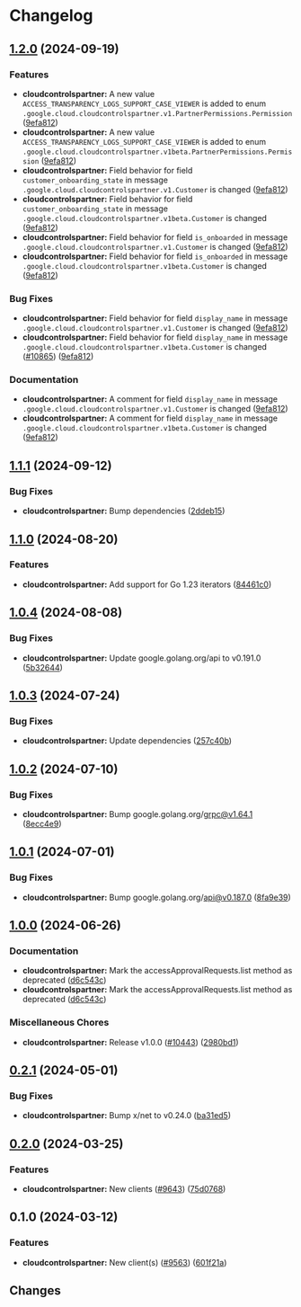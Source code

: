 # Changelog



## [1.2.0](https://github.com/googleapis/google-cloud-go/compare/cloudcontrolspartner/v1.1.1...cloudcontrolspartner/v1.2.0) (2024-09-19)


### Features

* **cloudcontrolspartner:** A new value `ACCESS_TRANSPARENCY_LOGS_SUPPORT_CASE_VIEWER` is added to enum `.google.cloud.cloudcontrolspartner.v1.PartnerPermissions.Permission` ([9efa812](https://github.com/googleapis/google-cloud-go/commit/9efa8127fa72da9f084548822c567db2195f5a94))
* **cloudcontrolspartner:** A new value `ACCESS_TRANSPARENCY_LOGS_SUPPORT_CASE_VIEWER` is added to enum `.google.cloud.cloudcontrolspartner.v1beta.PartnerPermissions.Permission` ([9efa812](https://github.com/googleapis/google-cloud-go/commit/9efa8127fa72da9f084548822c567db2195f5a94))
* **cloudcontrolspartner:** Field behavior for field `customer_onboarding_state` in message `.google.cloud.cloudcontrolspartner.v1.Customer` is changed ([9efa812](https://github.com/googleapis/google-cloud-go/commit/9efa8127fa72da9f084548822c567db2195f5a94))
* **cloudcontrolspartner:** Field behavior for field `customer_onboarding_state` in message `.google.cloud.cloudcontrolspartner.v1beta.Customer` is changed ([9efa812](https://github.com/googleapis/google-cloud-go/commit/9efa8127fa72da9f084548822c567db2195f5a94))
* **cloudcontrolspartner:** Field behavior for field `is_onboarded` in message `.google.cloud.cloudcontrolspartner.v1.Customer` is changed ([9efa812](https://github.com/googleapis/google-cloud-go/commit/9efa8127fa72da9f084548822c567db2195f5a94))
* **cloudcontrolspartner:** Field behavior for field `is_onboarded` in message `.google.cloud.cloudcontrolspartner.v1beta.Customer` is changed ([9efa812](https://github.com/googleapis/google-cloud-go/commit/9efa8127fa72da9f084548822c567db2195f5a94))


### Bug Fixes

* **cloudcontrolspartner:** Field behavior for field `display_name` in message `.google.cloud.cloudcontrolspartner.v1.Customer` is changed ([9efa812](https://github.com/googleapis/google-cloud-go/commit/9efa8127fa72da9f084548822c567db2195f5a94))
* **cloudcontrolspartner:** Field behavior for field `display_name` in message `.google.cloud.cloudcontrolspartner.v1beta.Customer` is changed ([#10865](https://github.com/googleapis/google-cloud-go/issues/10865)) ([9efa812](https://github.com/googleapis/google-cloud-go/commit/9efa8127fa72da9f084548822c567db2195f5a94))


### Documentation

* **cloudcontrolspartner:** A comment for field `display_name` in message `.google.cloud.cloudcontrolspartner.v1.Customer` is changed ([9efa812](https://github.com/googleapis/google-cloud-go/commit/9efa8127fa72da9f084548822c567db2195f5a94))
* **cloudcontrolspartner:** A comment for field `display_name` in message `.google.cloud.cloudcontrolspartner.v1beta.Customer` is changed ([9efa812](https://github.com/googleapis/google-cloud-go/commit/9efa8127fa72da9f084548822c567db2195f5a94))

## [1.1.1](https://github.com/googleapis/google-cloud-go/compare/cloudcontrolspartner/v1.1.0...cloudcontrolspartner/v1.1.1) (2024-09-12)


### Bug Fixes

* **cloudcontrolspartner:** Bump dependencies ([2ddeb15](https://github.com/googleapis/google-cloud-go/commit/2ddeb1544a53188a7592046b98913982f1b0cf04))

## [1.1.0](https://github.com/googleapis/google-cloud-go/compare/cloudcontrolspartner/v1.0.4...cloudcontrolspartner/v1.1.0) (2024-08-20)


### Features

* **cloudcontrolspartner:** Add support for Go 1.23 iterators ([84461c0](https://github.com/googleapis/google-cloud-go/commit/84461c0ba464ec2f951987ba60030e37c8a8fc18))

## [1.0.4](https://github.com/googleapis/google-cloud-go/compare/cloudcontrolspartner/v1.0.3...cloudcontrolspartner/v1.0.4) (2024-08-08)


### Bug Fixes

* **cloudcontrolspartner:** Update google.golang.org/api to v0.191.0 ([5b32644](https://github.com/googleapis/google-cloud-go/commit/5b32644eb82eb6bd6021f80b4fad471c60fb9d73))

## [1.0.3](https://github.com/googleapis/google-cloud-go/compare/cloudcontrolspartner/v1.0.2...cloudcontrolspartner/v1.0.3) (2024-07-24)


### Bug Fixes

* **cloudcontrolspartner:** Update dependencies ([257c40b](https://github.com/googleapis/google-cloud-go/commit/257c40bd6d7e59730017cf32bda8823d7a232758))

## [1.0.2](https://github.com/googleapis/google-cloud-go/compare/cloudcontrolspartner/v1.0.1...cloudcontrolspartner/v1.0.2) (2024-07-10)


### Bug Fixes

* **cloudcontrolspartner:** Bump google.golang.org/grpc@v1.64.1 ([8ecc4e9](https://github.com/googleapis/google-cloud-go/commit/8ecc4e9622e5bbe9b90384d5848ab816027226c5))

## [1.0.1](https://github.com/googleapis/google-cloud-go/compare/cloudcontrolspartner/v1.0.0...cloudcontrolspartner/v1.0.1) (2024-07-01)


### Bug Fixes

* **cloudcontrolspartner:** Bump google.golang.org/api@v0.187.0 ([8fa9e39](https://github.com/googleapis/google-cloud-go/commit/8fa9e398e512fd8533fd49060371e61b5725a85b))

## [1.0.0](https://github.com/googleapis/google-cloud-go/compare/cloudcontrolspartner/v0.2.1...cloudcontrolspartner/v1.0.0) (2024-06-26)


### Documentation

* **cloudcontrolspartner:** Mark the accessApprovalRequests.list method as deprecated ([d6c543c](https://github.com/googleapis/google-cloud-go/commit/d6c543c3969016c63e158a862fc173dff60fb8d9))
* **cloudcontrolspartner:** Mark the accessApprovalRequests.list method as deprecated ([d6c543c](https://github.com/googleapis/google-cloud-go/commit/d6c543c3969016c63e158a862fc173dff60fb8d9))


### Miscellaneous Chores

* **cloudcontrolspartner:** Release v1.0.0 ([#10443](https://github.com/googleapis/google-cloud-go/issues/10443)) ([2980bd1](https://github.com/googleapis/google-cloud-go/commit/2980bd1a8ef6c5a990a1311ab756a9669bedd291))

## [0.2.1](https://github.com/googleapis/google-cloud-go/compare/cloudcontrolspartner/v0.2.0...cloudcontrolspartner/v0.2.1) (2024-05-01)


### Bug Fixes

* **cloudcontrolspartner:** Bump x/net to v0.24.0 ([ba31ed5](https://github.com/googleapis/google-cloud-go/commit/ba31ed5fda2c9664f2e1cf972469295e63deb5b4))

## [0.2.0](https://github.com/googleapis/google-cloud-go/compare/cloudcontrolspartner/v0.1.0...cloudcontrolspartner/v0.2.0) (2024-03-25)


### Features

* **cloudcontrolspartner:** New clients ([#9643](https://github.com/googleapis/google-cloud-go/issues/9643)) ([75d0768](https://github.com/googleapis/google-cloud-go/commit/75d0768e1a779cdf829d12e4036e7a65671acf1b))

## 0.1.0 (2024-03-12)


### Features

* **cloudcontrolspartner:** New client(s) ([#9563](https://github.com/googleapis/google-cloud-go/issues/9563)) ([601f21a](https://github.com/googleapis/google-cloud-go/commit/601f21af3925fa43628739f314112ce4c754b4ce))

## Changes
